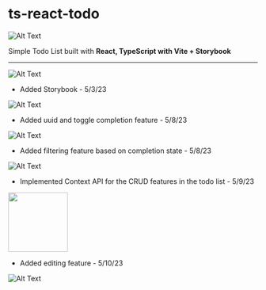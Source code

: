 # ts-react-todo

![Alt Text](https://media.giphy.com/media/v1.Y2lkPTc5MGI3NjExYTU5ZTIwOGY3MmY3NzY1ZDhiZjY3MWJmMGM1NzAwMWY4YmNjNTBmNiZlcD12MV9pbnRlcm5hbF9naWZzX2dpZklkJmN0PWc/f7vpHevFrYkIZ7UpHQ/giphy.gif)

Simple Todo List built with <strong>React, TypeScript with Vite + Storybook</strong>

<hr />

![Alt Text](https://media.giphy.com/media/v1.Y2lkPTc5MGI3NjExMzJjOGRhNmM0MjM0YTQ1NGZkOGVjYzgyZGQxZWI4ZDVjNzU1ODA5NCZlcD12MV9pbnRlcm5hbF9naWZzX2dpZklkJmN0PWc/DMP10DTUHx6A63ubq7/giphy.gif)

+ Added Storybook - 5/3/23

![Alt Text](https://media.giphy.com/media/VCuYPp7Nsn8cbKC7MC/giphy.gif)


+ Added uuid and toggle completion feature - 5/8/23

![Alt Text](https://media.giphy.com/media/v1.Y2lkPTc5MGI3NjExMTA0MGQwYWE4NTQ2NWU0MGU2Nzc2M2Y0YjFmNDE4MjdhMjU0NWY1NSZlcD12MV9pbnRlcm5hbF9naWZzX2dpZklkJmN0PWc/cuUCglwoItFsT6CgWM/giphy.gif)

+ Added filtering feature based on completion state - 5/8/23

![Alt Text](https://media.giphy.com/media/v1.Y2lkPTc5MGI3NjExNmQxM2VmOWI0ZTQ1YzMxMGEzNjdiYjg2NDY3Yzk3ZTQ5ZmUzYTE0YSZlcD12MV9pbnRlcm5hbF9naWZzX2dpZklkJmN0PWc/ijob5xfcrJfsSCiMzr/giphy.gif)

+ Implemented Context API for the CRUD features in the todo list - 5/9/23
<img src="https://user-images.githubusercontent.com/37966668/236989927-825baa1d-2109-4d3a-b439-74d542e7b1a5.png" width="120" height="120">

+ Added editing feature - 5/10/23

![Alt Text](https://media.giphy.com/media/v1.Y2lkPTc5MGI3NjExYTU5ZTIwOGY3MmY3NzY1ZDhiZjY3MWJmMGM1NzAwMWY4YmNjNTBmNiZlcD12MV9pbnRlcm5hbF9naWZzX2dpZklkJmN0PWc/f7vpHevFrYkIZ7UpHQ/giphy.gif)
